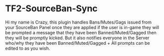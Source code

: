 # TF2-SourceBan-Sync
Hi my name is Crazy, this plugin handles Bans/Mutes/Gags issued from your SourceBan Panel once they are applied if the user is in-game they will be prompted a message that they have been Banned/Muted/Gagged then they will be promptly kicked. 
But it also notifies everyone in the Server who/why they have been Banned/Muted/Gagged + All prompts can be edited to as you wish.
